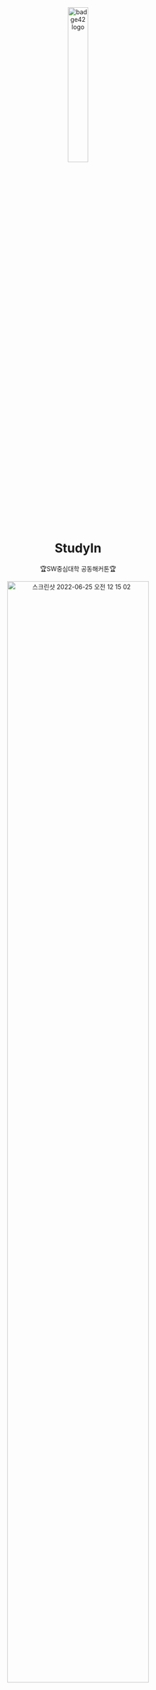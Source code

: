 <div align="center">
  <a href="https://www.numble.it/b21bf666-045f-478e-8643-927417a448d2"><img src="https://user-images.githubusercontent.com/53372971/175765111-6e50046f-b608-4826-a4f6-66c88b1dbb9a.png" width="30%" alt="badge42 logo" ></a>
  <h1>StudyIn</h1>
  <p>🏆SW중심대학 공동해커톤🏆</p>
</div>

<div align="center">
<img width="80%" alt="스크린샷 2022-06-25 오전 12 15 02" src="https://user-images.githubusercontent.com/53372971/175765155-cff9469b-1955-4ba6-b646-52c0dd1900f6.png">
  </div>

## 목차

- [팀원](#팀원)
- [프로젝트 목표 및 개요](#프로젝트-목표-및-개요)
- [개발 및 배포환경](#개발-및-배포환경)
- [주의](#주의)
- [API 명세서](#API-명세서)
- [유튜브 영상](#유튜브-영상)


# 팀원✨

<table>
  <tr>
    <td align="center"><a href="https://github.com/Lee-seungju"><img src="https://user-images.githubusercontent.com/53372971/175765197-4387f79d-848d-4210-ac6f-b52b081c2922.png" width="100px;" alt=""/><br /><sub><b>Lee-seungju(slee2)</b></sub></a><br /><a>Back End</a></td>
    <td align="center"><a href="https://github.com/rogitun"><img src="https://user-images.githubusercontent.com/53372971/175765298-237aab34-8936-476c-958e-ce7053c30b81.png" width="100px;" alt=""/><br /><sub><b>rogitun(Hansel)</b></sub></a><br /><a>Back End</a></td>
    <td align="center"><a href="https://github.com/josuhee"><img src="https://user-images.githubusercontent.com/53372971/175765220-b0d5a222-0c31-4cf4-b96a-899b2e4544ae.png" width="100px;" alt=""/><br /><sub><b>josuhee</b></sub></a><br /><a>Front End</a></td>
    <td align="center"><a href="https://github.com/millifail"><img src="https://user-images.githubusercontent.com/53372971/175765338-8c365d71-fdf4-47b2-8b0e-c4bde8d55e53.png" width="100px;" alt=""/><br /><sub>millifail(Sehun Hwang)</b></sub></a><br/><a>Front End</a></td>
    <td align="center"><a href="https://github.com/gzero-99"><img src="https://user-images.githubusercontent.com/53372971/175765257-ee390ab3-2ec4-459c-9b42-a1c7c329d021.png" width="100px;" alt=""/><br/><sub><b>gzero-99(gzero)</b></sub></a><br/><a>Designer</a></td>
  </tr>
</table>

# 프로젝트 목표 및 개요
2022.06.21-2022.06.23
3일의 기간동안 아이디어를 생각하고, 해당 아이디어를 구현한 웹/앱 기반 소프트웨어 개발

대학생의, 대학생에 의한, 대학생을 위한 시험지 제작 웹
전공,교양,시사 등을 공부 하기 위해 대학생을 위한 시험지 제작 웹 사이트입니다.
분야에 맞는 다양한 문제들로 구성된 시험지를 제공하며, 인기있는 시험지 또한 분류하여 보여줍니다.
서적에 해당되는 문제에만 국한되지 않고, 대학 별로 다양한 문제를 접할 수 있습니다.

# 개발 및 배포환경

<div align="center">
<img width="60%" alt="스크린샷 2022-06-25 오전 12 15 02" src="https://user-images.githubusercontent.com/53372971/175765847-6d015ffc-1f92-43c0-b8aa-83c069dcc8cf.jpeg">
  </div>

- Infra
  - Naver Cloud(CentOS)
- Back End
  - Spring Boot, Spring Security
  - Redis
  - MySQL, H2
- Front End
  - JSP
  - HTML, CSS, JS
- Design
  - Figma
  
# 주의

application-local.yml
```
spring:
  datasource:
    driver-class-name: org.h2.Driver
    url: jdbc:h2:tcp://localhost/~/study/h2/makeHere/jpashop
    username: sa
    password: 123
  h2:
    console:
      enabled: true
  jpa:
    hibernate:
      ddl-auto: create
    open-in-view: false
    properties:
      hibernate:
        show_sql: true
        format_sql: true
file:
  dir: "로컬에서 이미지 파일이 저장될 경로를 지정해주세요"
```
  
  
# API 명세서
<li>인증은 HTTP 헤더의 JWT를 통해 이루어집니다.</li>

|Key|Value|
|---|---|
|Content-Type|application/json|
|Authorization|Json Web Token|

<li></li>

|이름|HTTP-Method|URL|Request-Parameter|Response|Auth|
|---|---|---|---|---|---|
|홈|GET|/api/home||{</br>“organization” : “학과”, </br> “num” : “학번”, </br> “nickName” : “이름”, </br> “advice” : “명언”, </br> “adviser” : “명언가” </br>}|NO|
|회원가입|POST|/api/member/email| email </br> password </br> nickName </br> organization||NO|
|로그인|POST|/api/member/login| email </br> password||NO|
|시험지 업로드|POST|/api/exam/upload|questionDtos[].question </br> questionDtos[].questionImage </br> questionDtos[].answer </br> questionDtos[].answerImage </br> schoolName </br> lessonName </br> freeName||YES|
|시험지 조회|GET|/api/exam/{id}||{ </br> “num” : “학번”, </br> "nickName" : "닉네임", </br> “title” : “제목”, </br> “like” : (int) 좋아요수 </br> “questions” : [ { </br> “QOrA” : “문제 또는 답”, </br> “QOrAImage” : “문제 또는 답 이미지" </br> } ] </br> }|YES|
 |시험지 좋아요|POST|/api/exam/{id}/favorite|||YES|
 |마이 시험지|GET|/api/myExam||{ </br> "count": "내가 등록한 시험지 개수", </br> "httpStatus": "HTTP 상태값(OK,Forbidden등)", </br> "message": "마이 시험지", </br> "exams": [  </br> { </br> "id": "시험지 아이디", </br> "title": "시험지 제목", </br> "created": "2022-06-23T00:08:30.086096", </br> "writer": "시험지 작성자 닉네임" </br> }, </br> ..... </br> ] </br> }|YES|
|시험지 검색|GET|/api/exam| { </br> "title" : "검색내용" </br> } | { </br> "total": "현재 페이지 아이템 개수", </br> "currentPage": "현재 페이지", </br> "totalPage": "전체 페이지 몇개", </br> "exams": [ </br> { </br> "num": "시험지 작성자 학번", </br> "title": "시험지 이름", </br> "like": "좋아요 몇개", </br>  "nickName": "시험지작성한유저" </br> }, </br> ] </br> } |YES|
|시험지 랭킹|GET|/api/exam/ranks|| { </br> "total": "랭킹에 포함되는 개수", </br> "currentPage": 1(고정), </br> "totalPage": 1(고정), </br> "exams": [ </br> { </br> "num": "시험지 작성자 학번", </br> "title": "시험지 이름", </br> "like": 좋아요 몇개, </br> "nickName": "시험지작성한유저" </br> }, </br> ] </br> } |YES|
|시험지 댓글|POST|/api/exam/{id}/comment| { </br> "content" : "value" </br> } |  | YES|


# 유튜브 영상

https://www.youtube.com/watch?v=qU4zvYzuFiE
   

